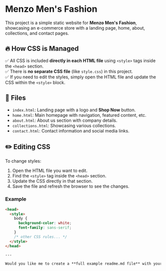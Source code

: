 # Menzo Men's Fashion

This project is a simple static website for **Menzo Men's Fashion**, showcasing an e-commerce store with a landing page, home, about, collections, and contact pages.

## 🔥 How CSS is Managed

✅ All CSS is included **directly in each HTML file** using `<style>` tags inside the `<head>` section.  
✅ There is **no separate CSS file** (like `style.css`) in this project.  
✅ If you need to edit the styles, simply open the HTML file and update the CSS within the `<style>` block.

## 📁 Files

- `index.html`: Landing page with a logo and **Shop Now** button.
- `home.html`: Main homepage with navigation, featured content, etc.
- `about.html`: About us section with company details.
- `collections.html`: Showcasing various collections.
- `contact.html`: Contact information and social media links.

## ✏️ Editing CSS

To change styles:

1. Open the HTML file you want to edit.
2. Find the `<style>` tag inside the `<head>` section.
3. Update the CSS directly in that section.
4. Save the file and refresh the browser to see the changes.

### Example

```html
<head>
  <style>
    body {
      background-color: white;
      font-family: sans-serif;
    }
    /* other CSS rules... */
  </style>
</head>

---

Would you like me to create a **full example readme.md file** with your project’s specific file names and maybe some more project details? Let me know if you want to tweak this further! 🚀✨
